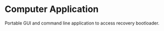 Computer Application
====================

Portable GUI and command line application to access recovery bootloader.

